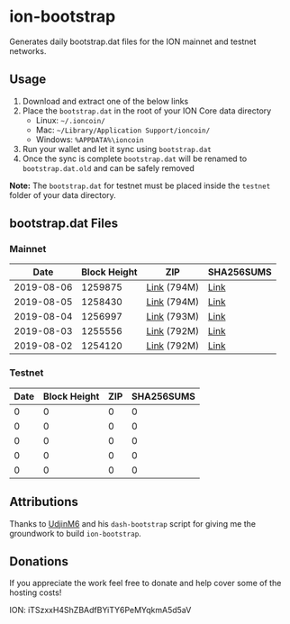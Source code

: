 # ion-bootstrap

Generates daily bootstrap.dat files for the ION mainnet and testnet networks.

## Usage

1. Download and extract one of the below links
2. Place the `bootstrap.dat` in the root of your ION Core data directory
    - Linux: `~/.ioncoin/`
    - Mac: `~/Library/Application Support/ioncoin/`
    - Windows: `%APPDATA%\ioncoin`
3. Run your wallet and let it sync using `bootstrap.dat`
4. Once the sync is complete `bootstrap.dat` will be renamed to `bootstrap.dat.old` and can be safely removed

**Note:** The `bootstrap.dat` for testnet must be placed inside the `testnet` folder of your data directory.

## bootstrap.dat Files

### Mainnet

|    Date    | Block Height | ZIP | SHA256SUMS |
| ---------- | ------------ | --- | ---------- |
| 2019-08-06 | 1259875 | [Link](https://s3-ap-southeast-2.amazonaws.com/ion-bootstrap/mainnet/2019-08-06/bootstrap.dat.zip) (794M) | [Link](https://s3-ap-southeast-2.amazonaws.com/ion-bootstrap/mainnet/2019-08-06/SHA256SUMS) |
| 2019-08-05 | 1258430 | [Link](https://s3-ap-southeast-2.amazonaws.com/ion-bootstrap/mainnet/2019-08-05/bootstrap.dat.zip) (794M) | [Link](https://s3-ap-southeast-2.amazonaws.com/ion-bootstrap/mainnet/2019-08-05/SHA256SUMS) |
| 2019-08-04 | 1256997 | [Link](https://s3-ap-southeast-2.amazonaws.com/ion-bootstrap/mainnet/2019-08-04/bootstrap.dat.zip) (793M) | [Link](https://s3-ap-southeast-2.amazonaws.com/ion-bootstrap/mainnet/2019-08-04/SHA256SUMS) |
| 2019-08-03 | 1255556 | [Link](https://s3-ap-southeast-2.amazonaws.com/ion-bootstrap/mainnet/2019-08-03/bootstrap.dat.zip) (792M) | [Link](https://s3-ap-southeast-2.amazonaws.com/ion-bootstrap/mainnet/2019-08-03/SHA256SUMS) |
| 2019-08-02 | 1254120 | [Link](https://s3-ap-southeast-2.amazonaws.com/ion-bootstrap/mainnet/2019-08-02/bootstrap.dat.zip) (792M) | [Link](https://s3-ap-southeast-2.amazonaws.com/ion-bootstrap/mainnet/2019-08-02/SHA256SUMS) |

### Testnet

|    Date    | Block Height | ZIP | SHA256SUMS |
| ---------- | ------------ | --- | ---------- |
| 0 | 0 | 0 | 0 |
| 0 | 0 | 0 | 0 |
| 0 | 0 | 0 | 0 |
| 0 | 0 | 0 | 0 |
| 0 | 0 | 0 | 0 |

## Attributions

Thanks to [UdjinM6](https://github.com/UdjinM6) and his `dash-bootstrap` script
for giving me the groundwork to build `ion-bootstrap`.

## Donations

If you appreciate the work feel free to donate and help cover some of the
hosting costs!

ION: iTSzxxH4ShZBAdfBYiTY6PeMYqkmA5d5aV
